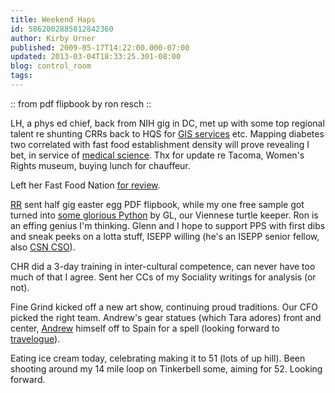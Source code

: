 ```yaml
---
title: Weekend Haps
id: 5862002885812842360
author: Kirby Urner
published: 2009-05-17T14:22:00.000-07:00
updated: 2013-03-04T18:33:25.301-08:00
blog: control_room
tags: 
---
```


[](https://blogger.googleusercontent.com/img/b/R29vZ2xl/AVvXsEg9N8Mc769eqbmRVgD6SPZGpZeCYLIo-uMFRB_K8TihtjU34Qg4kJ2OE_4HYirnTvTpt4V3iNMtbpD0v2rkFvMPKi44RHSTOcpBUNLoBUbUX_eYxq6PXdgaHg0S7rUG4-VKfDyT/s1600-h/ron_egg_lph_take1.png):: from pdf flipbook by ron resch ::

LH, a phys ed chief, back from NIH gig in DC, met up with some top regional talent re shunting CRRs back to HQS for [GIS services](http://worldgame.blogspot.com/2009/04/gis-2009.html) etc.  Mapping diabetes two correlated with fast food establishment density will prove revealing I bet, in service of [medical science](http://worldgame.blogspot.com/2007/07/slow-food-nation.html).  Thx for update re Tacoma, Women's Rights museum, buying lunch for chauffeur.

Left her Fast Food Nation [for review](http://controlroom.blogspot.com/2006/11/fast-food-nation-movie-review.html).

[RR](http://worldgame.blogspot.com/2006/09/design-scientist-ron-resch.html) sent half gig easter egg PDF flipbook, while my one free sample got turned into [some glorious Python](http://mail.python.org/pipermail/edu-sig/2009-May/009351.html) by GL, our Viennese turtle keeper.  Ron is an effing genius I'm thinking.  Glenn and I hope to support PPS with first dibs and sneak peeks on a lotta stuff, ISEPP willing (he's an ISEPP senior fellow, also [CSN CSO](http://coffeeshopsnet.blogspot.com/)).

CHR did a 3-day training in inter-cultural competence, can never have too much of that I agree.  Sent her CCs of my Sociality writings for analysis (or not).

Fine Grind kicked off a new art show, continuing proud traditions.  Our CFO picked the right team.  Andrew's gear statues (which Tara adores) front and center, [Andrew](http://controlroom.blogspot.com/2009/03/storyboarding-tomorrow.html) himself off to Spain for a spell (looking forward to [travelogue](http://coffeeshopsnet.blogspot.com/2009/03/travel-bar.html)).

Eating ice cream today, celebrating making it to 51 (lots of up hill). Been shooting around my 14 mile loop on Tinkerbell some, aiming for 52.  Looking forward.